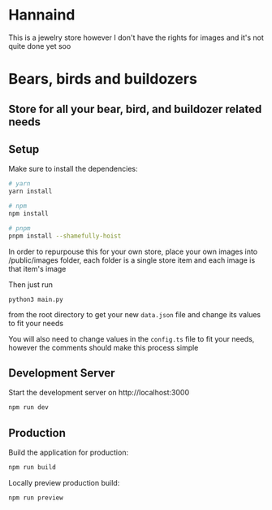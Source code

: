 # Hannaind
This is a jewelry store however I don't have the rights for images and it's not quite done yet soo
# Bears, birds and buildozers
## Store for all your bear, bird, and buildozer related needs

## Setup

Make sure to install the dependencies:

```bash
# yarn
yarn install

# npm
npm install

# pnpm
pnpm install --shamefully-hoist
```

In order to repurpouse this for your own store, place your own images into /public/images folder, each folder is a single store item and each image is that item's image

Then just run 
```
python3 main.py
```
from the root directory to get your new `data.json` file and change its values to fit your needs

You will also need to change values in the `config.ts` file to fit your needs, however the comments should make this process simple

## Development Server

Start the development server on http://localhost:3000

```bash
npm run dev
```

## Production

Build the application for production:

```bash
npm run build
```

Locally preview production build:

```bash
npm run preview
```